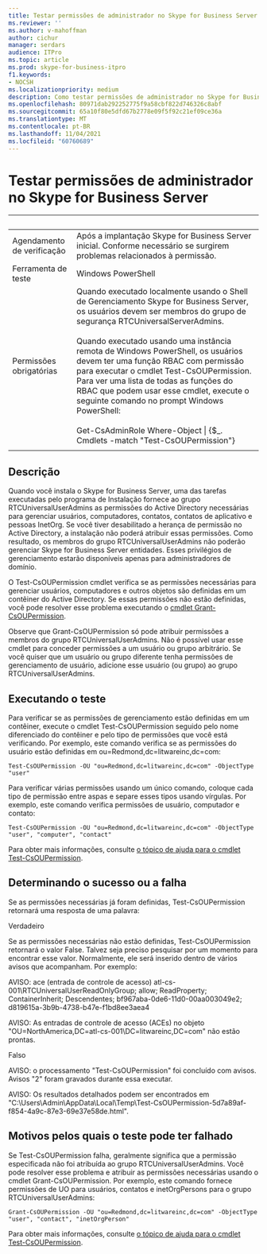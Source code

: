 ```yaml
---
title: Testar permissões de administrador no Skype for Business Server
ms.reviewer: ''
ms.author: v-mahoffman
author: cichur
manager: serdars
audience: ITPro
ms.topic: article
ms.prod: skype-for-business-itpro
f1.keywords:
- NOCSH
ms.localizationpriority: medium
description: Como testar permissões de administrador no Skype for Business Server
ms.openlocfilehash: 80971dab292252775f9a58cbf822d746326c8abf
ms.sourcegitcommit: 65a10f80e5dfd67b2778e09f5f92c21ef09ce36a
ms.translationtype: MT
ms.contentlocale: pt-BR
ms.lasthandoff: 11/04/2021
ms.locfileid: "60760689"
---
```

# <a name="testing-admin-permissions-in-skype-for-business-server"></a>Testar permissões de administrador no Skype for Business Server

|&nbsp; |&nbsp; |
|--|--|
|Agendamento de verificação|Após a implantação Skype for Business Server inicial. Conforme necessário se surgirem problemas relacionados à permissão.|
|Ferramenta de teste|Windows PowerShell|
|Permissões obrigatórias|Quando executado localmente usando o Shell de Gerenciamento Skype for Business Server, os usuários devem ser membros do grupo de segurança RTCUniversalServerAdmins.<br><br/>Quando executado usando uma instância remota de Windows PowerShell, os usuários devem ter uma função RBAC com permissão para executar o cmdlet Test-CsOUPermission. Para ver uma lista de todas as funções do RBAC que podem usar esse cmdlet, execute o seguinte comando no prompt Windows PowerShell:<br/><br/>Get-CsAdminRole Where-Object \| {$_. Cmdlets -match "Test-CsOUPermission"}|
|||

## <a name="description"></a>Descrição

Quando você instala o Skype for Business Server, uma das tarefas executadas pelo programa de Instalação fornece ao grupo RTCUniversalUserAdmins as permissões do Active Directory necessárias para gerenciar usuários, computadores, contatos, contatos de aplicativo e pessoas InetOrg. Se você tiver desabilitado a herança de permissão no Active Directory, a instalação não poderá atribuir essas permissões. Como resultado, os membros do grupo RTCUniversalUserAdmins não poderão gerenciar Skype for Business Server entidades. Esses privilégios de gerenciamento estarão disponíveis apenas para administradores de domínio. 

O Test-CsOUPermission cmdlet verifica se as permissões necessárias para gerenciar usuários, computadores e outros objetos são definidas em um contêiner do Active Directory. Se essas permissões não estão definidas, você pode resolver esse problema executando o [cmdlet Grant-CsOUPermission](/powershell/module/skype/Grant-CsOUPermission). 

Observe que Grant-CsOUPermission só pode atribuir permissões a membros do grupo RTCUniversalUserAdmins. Não é possível usar esse cmdlet para conceder permissões a um usuário ou grupo arbitrário. Se você quiser que um usuário ou grupo diferente tenha permissões de gerenciamento de usuário, adicione esse usuário (ou grupo) ao grupo RTCUniversalUserAdmins. 


## <a name="running-the-test"></a>Executando o teste

Para verificar se as permissões de gerenciamento estão definidas em um contêiner, execute o cmdlet Test-CsOUPermission seguido pelo nome diferenciado do contêiner e pelo tipo de permissões que você está verificando. Por exemplo, este comando verifica se as permissões do usuário estão definidas em ou=Redmond,dc=litwareinc,dc=com:

`Test-CsOUPermission -OU "ou=Redmond,dc=litwareinc,dc=com" -ObjectType "user"`

Para verificar várias permissões usando um único comando, coloque cada tipo de permissão entre aspas e separe esses tipos usando vírgulas. Por exemplo, este comando verifica permissões de usuário, computador e contato:

`Test-CsOUPermission -OU "ou=Redmond,dc=litwareinc,dc=com" -ObjectType "user", "computer", "contact"`

Para obter mais informações, consulte [o tópico de ajuda para o cmdlet Test-CsOUPermission](/powershell/module/skype/test-csoupermission).

## <a name="determining-success-or-failure"></a>Determinando o sucesso ou a falha

Se as permissões necessárias já foram definidas, Test-CsOUPermission retornará uma resposta de uma palavra:

Verdadeiro

Se as permissões necessárias não estão definidas, Test-CsOUPermission retornará o valor False. Talvez seja preciso pesquisar por um momento para encontrar esse valor. Normalmente, ele será inserido dentro de vários avisos que acompanham. Por exemplo:

AVISO: ace (entrada de controle de acesso) atl-cs-001\RTCUniversalUserReadOnlyGroup; allow; ReadProperty; ContainerInherit; Descendentes; bf967aba-0de6-11d0-00aa003049e2; d819615a-3b9b-4738-b47e-f1bd8ee3aea4 

AVISO: As entradas de controle de acesso (ACEs) no objeto "OU=NorthAmerica,DC=atl-cs-001\DC=litwareinc,DC=com" não estão prontas. 

Falso 

AVISO: o processamento "Test-CsOUPermission" foi concluído com avisos. Avisos "2" foram gravados durante essa executar. 

AVISO: Os resultados detalhados podem ser encontrados em "C:\Users\Admin\AppData\Local\Temp\Test-CsOUPermission-5d7a89af-f854-4a9c-87e3-69e37e58de.html". 

## <a name="reasons-why-the-test-might-have-failed"></a>Motivos pelos quais o teste pode ter falhado

Se Test-CsOUPermission falha, geralmente significa que a permissão especificada não foi atribuída ao grupo RTCUniversalUserAdmins. Você pode resolver esse problema e atribuir as permissões necessárias usando o cmdlet Grant-CsOUPermission. Por exemplo, este comando fornece permissões de UO para usuários, contatos e inetOrgPersons para o grupo RTCUniversalUserAdmins:

`Grant-CsOUPermission -OU "ou=Redmond,dc=litwareinc,dc=com" -ObjectType "user", "contact", "inetOrgPerson"`

Para obter mais informações, consulte [o tópico de ajuda para o cmdlet Test-CsOUPermission](/powershell/module/skype/test-csoupermission).